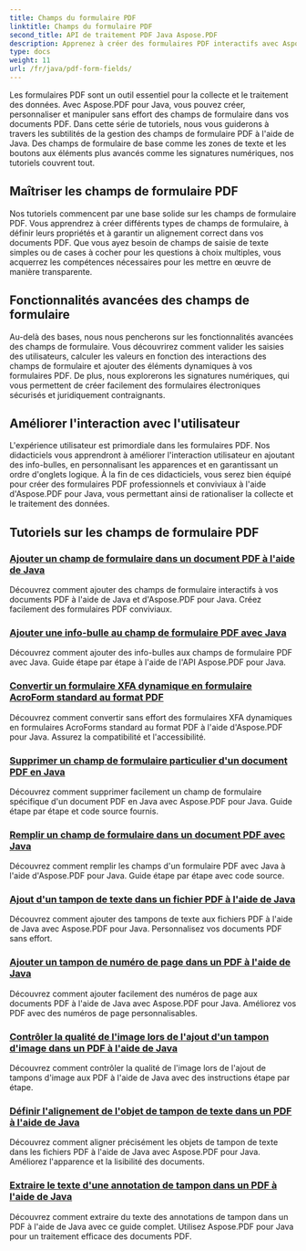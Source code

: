 ```yaml
---
title: Champs du formulaire PDF
linktitle: Champs du formulaire PDF
second_title: API de traitement PDF Java Aspose.PDF
description: Apprenez à créer des formulaires PDF interactifs avec Aspose.PDF pour Java. Tutoriels complets pour une manipulation efficace des champs de formulaire.
type: docs
weight: 11
url: /fr/java/pdf-form-fields/
---
```


Les formulaires PDF sont un outil essentiel pour la collecte et le traitement des données. Avec Aspose.PDF pour Java, vous pouvez créer, personnaliser et manipuler sans effort des champs de formulaire dans vos documents PDF. Dans cette série de tutoriels, nous vous guiderons à travers les subtilités de la gestion des champs de formulaire PDF à l'aide de Java. Des champs de formulaire de base comme les zones de texte et les boutons aux éléments plus avancés comme les signatures numériques, nos tutoriels couvrent tout.

## Maîtriser les champs de formulaire PDF

Nos tutoriels commencent par une base solide sur les champs de formulaire PDF. Vous apprendrez à créer différents types de champs de formulaire, à définir leurs propriétés et à garantir un alignement correct dans vos documents PDF. Que vous ayez besoin de champs de saisie de texte simples ou de cases à cocher pour les questions à choix multiples, vous acquerrez les compétences nécessaires pour les mettre en œuvre de manière transparente.

## Fonctionnalités avancées des champs de formulaire

Au-delà des bases, nous nous pencherons sur les fonctionnalités avancées des champs de formulaire. Vous découvrirez comment valider les saisies des utilisateurs, calculer les valeurs en fonction des interactions des champs de formulaire et ajouter des éléments dynamiques à vos formulaires PDF. De plus, nous explorerons les signatures numériques, qui vous permettent de créer facilement des formulaires électroniques sécurisés et juridiquement contraignants.

## Améliorer l'interaction avec l'utilisateur

L'expérience utilisateur est primordiale dans les formulaires PDF. Nos didacticiels vous apprendront à améliorer l'interaction utilisateur en ajoutant des info-bulles, en personnalisant les apparences et en garantissant un ordre d'onglets logique. À la fin de ces didacticiels, vous serez bien équipé pour créer des formulaires PDF professionnels et conviviaux à l'aide d'Aspose.PDF pour Java, vous permettant ainsi de rationaliser la collecte et le traitement des données.

## Tutoriels sur les champs de formulaire PDF
### [Ajouter un champ de formulaire dans un document PDF à l'aide de Java](./add-form-field-in-pdf-document-using-java/)
Découvrez comment ajouter des champs de formulaire interactifs à vos documents PDF à l'aide de Java et d'Aspose.PDF pour Java. Créez facilement des formulaires PDF conviviaux.
### [Ajouter une info-bulle au champ de formulaire PDF avec Java](./add-tooltip-to-pdf-form-field-with-java/)
Découvrez comment ajouter des info-bulles aux champs de formulaire PDF avec Java. Guide étape par étape à l'aide de l'API Aspose.PDF pour Java.
### [Convertir un formulaire XFA dynamique en formulaire AcroForm standard au format PDF](./convert-dynamic-xfa-form-to-standard-acroform-in-pdf/)
Découvrez comment convertir sans effort des formulaires XFA dynamiques en formulaires AcroForms standard au format PDF à l'aide d'Aspose.PDF pour Java. Assurez la compatibilité et l'accessibilité.
### [Supprimer un champ de formulaire particulier d'un document PDF en Java](./delete-particular-form-field-from-pdf-document-in-java/)
Découvrez comment supprimer facilement un champ de formulaire spécifique d'un document PDF en Java avec Aspose.PDF pour Java. Guide étape par étape et code source fournis.
### [Remplir un champ de formulaire dans un document PDF avec Java](./fill-form-field-in-pdf-document-with-java/)
Découvrez comment remplir les champs d'un formulaire PDF avec Java à l'aide d'Aspose.PDF pour Java. Guide étape par étape avec code source.
### [Ajout d'un tampon de texte dans un fichier PDF à l'aide de Java](./adding-text-stamp-in-pdf-file-using-java/)
Découvrez comment ajouter des tampons de texte aux fichiers PDF à l'aide de Java avec Aspose.PDF pour Java. Personnalisez vos documents PDF sans effort.
### [Ajouter un tampon de numéro de page dans un PDF à l'aide de Java](./add-page-number-stamp-in-pdf-using-java/)
Découvrez comment ajouter facilement des numéros de page aux documents PDF à l'aide de Java avec Aspose.PDF pour Java. Améliorez vos PDF avec des numéros de page personnalisables.
### [Contrôler la qualité de l'image lors de l'ajout d'un tampon d'image dans un PDF à l'aide de Java](./control-image-quality-when-adding-image-stamp-in-pdf-using-java/)
Découvrez comment contrôler la qualité de l'image lors de l'ajout de tampons d'image aux PDF à l'aide de Java avec des instructions étape par étape.
### [Définir l'alignement de l'objet de tampon de texte dans un PDF à l'aide de Java](./define-alignment-for-text-stamp-object-in-pdf-using-java/)
Découvrez comment aligner précisément les objets de tampon de texte dans les fichiers PDF à l'aide de Java avec Aspose.PDF pour Java. Améliorez l'apparence et la lisibilité des documents.
### [Extraire le texte d'une annotation de tampon dans un PDF à l'aide de Java](./extract-text-from-stamp-annotation-in-pdf-using-java/)
Découvrez comment extraire du texte des annotations de tampon dans un PDF à l'aide de Java avec ce guide complet. Utilisez Aspose.PDF pour Java pour un traitement efficace des documents PDF.